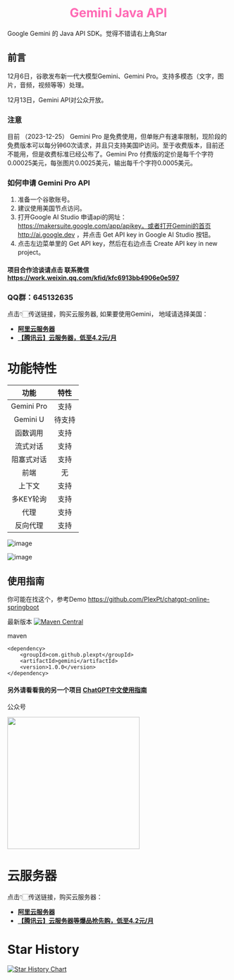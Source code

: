 <h1 style="text-align: center; color: hotpink; -webkit-animation: rainbow 5s infinite; -moz-animation: rainbow 5s infinite; -o-animation: rainbow 5s infinite; animation: rainbow 5s infinite;">Gemini Java API</h1>

Google Gemini 的 Java API SDK。觉得不错请右上角Star



## 前言

12月6日，谷歌发布新一代大模型Gemini、Gemini Pro。支持多模态（文字，图片，音频，视频等等）处理。

12月13日，Gemini API对公众开放。

### 注意

目前 （2023-12-25） Gemini Pro 是免费使用，但单账户有速率限制，现阶段的免费版本可以每分钟60次请求，并且只支持美国IP访问。至于收费版本，目前还不能用，但是收费标准已经公布了。Gemini Pro 付费版的定价是每千个字符0.00025美元，每张图片0.0025美元，输出每千个字符0.0005美元。

### 如何申请 Gemini Pro API

1. 准备一个谷歌账号。
2. 建议使用美国节点访问。
3. 打开Google AI Studio 申请api的网址：https://makersuite.google.com/app/apikey。或者打开Gemini的首页 http://ai.google.dev ，并点击 Get API key in Google AI Studio 按钮。
4. 点击左边菜单里的 Get API key，然后在右边点击 Create API key in new project。

#### 项目合作洽谈请点击 联系微信 https://work.weixin.qq.com/kfid/kfc6913bb4906e0e597

### QQ群：645132635

点击👇🏻传送链接，购买云服务器, 如果要使用Gemini， 地域请选择美国：

- [**阿里云服务器**](https://51015.cn/ss/3vpds)
- [**【腾讯云】云服务器，低至4.2元/月**](https://url.cn/B7m0OYnG)

# 功能特性

|     功能      |                         特性                          |
|:-----------:|:---------------------------------------------------:|
| Gemini Pro  |                         支持                          |
|  Gemini U   |                         待支持                         |
|    函数调用     |                         支持                          |
|    流式对话     |                         支持                          |
|    阻塞式对话    |                         支持                          |
|     前端      |                          无                          |
|     上下文     |                         支持                          |
|   多KEY轮询    |                         支持                          |
|     代理      |                         支持                          |
|    反向代理     |                         支持                          |



 

![image](https://user-images.githubusercontent.com/15922823/206353660-47d99158-a664-4ade-b2f1-e2cc8ac68b74.png)

![image](https://user-images.githubusercontent.com/15922823/206615422-23c5e587-d29a-4f04-8d0d-f8dd7c19da37.png)



## 使用指南

你可能在找这个，参考Demo https://github.com/PlexPt/chatgpt-online-springboot

最新版本 [![Maven Central](https://img.shields.io/maven-central/v/com.github.plexpt/gemini)](https://maven-badges.herokuapp.com/maven-central/com.github.plexpt/gemini)

maven
```
<dependency>
    <groupId>com.github.plexpt</groupId>
    <artifactId>gemini</artifactId>
    <version>1.0.0</version>
</dependency>
```



#### 另外请看看我的另一个项目 [ChatGPT中文使用指南](https://github.com/PlexPt/awesome-chatgpt-prompts-zh)

公众号

 <img src="https://user-images.githubusercontent.com/15922823/218004565-bb632624-b376-4f01-8ce2-d7065107bf4a.png" width="300"/> 

# 云服务器

点击👇🏻传送链接，购买云服务器：

- [**阿里云服务器**](https://reurl.cc/NqQXyx)
- [**【腾讯云】云服务器等爆品抢先购，低至4.2元/月**](https://url.cn/B7m0OYnG)



# Star History

[![Star History Chart](https://api.star-history.com/svg?repos=PlexPt/gemini-java&type=Date)](https://star-history.com/#PlexPt/gemini-java&Date)

